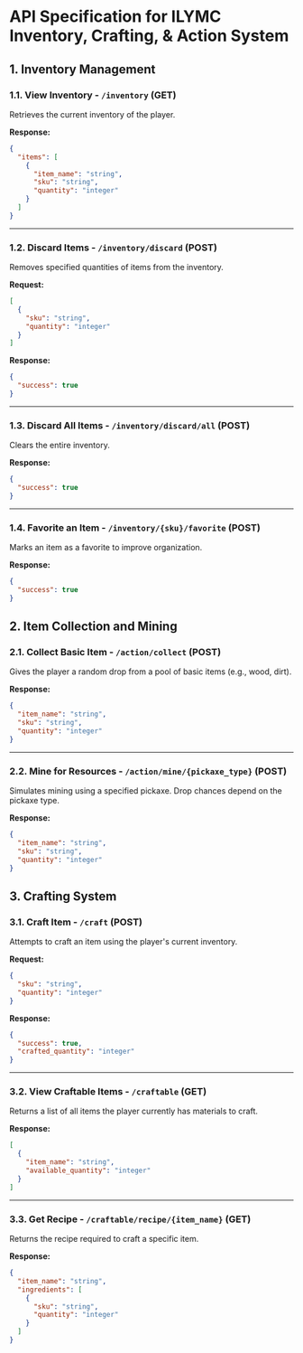 # API Specification for ILYMC Inventory, Crafting, & Action System

## 1. Inventory Management

### 1.1. View Inventory - `/inventory` (GET)

Retrieves the current inventory of the player.

**Response:**

```json
{
  "items": [
    {
      "item_name": "string",
      "sku": "string",
      "quantity": "integer"
    }
  ]
}
```

---

### 1.2. Discard Items - `/inventory/discard` (POST)

Removes specified quantities of items from the inventory.

**Request:**

```json
[
  {
    "sku": "string",
    "quantity": "integer"
  }
]
```

**Response:**

```json
{
  "success": true
}
```

---

### 1.3. Discard All Items - `/inventory/discard/all` (POST)

Clears the entire inventory.

**Response:**

```json
{
  "success": true
}
```

---

### 1.4. Favorite an Item - `/inventory/{sku}/favorite` (POST)

Marks an item as a favorite to improve organization.

**Response:**

```json
{
  "success": true
}
```

## 2. Item Collection and Mining

### 2.1. Collect Basic Item - `/action/collect` (POST)

Gives the player a random drop from a pool of basic items (e.g., wood, dirt).

**Response:**

```json
{
  "item_name": "string",
  "sku": "string",
  "quantity": "integer"
}
```

---

### 2.2. Mine for Resources - `/action/mine/{pickaxe_type}` (POST)

Simulates mining using a specified pickaxe. Drop chances depend on the pickaxe type.

**Response:**

```json
{
  "item_name": "string",
  "sku": "string",
  "quantity": "integer"
}
```

## 3. Crafting System

### 3.1. Craft Item - `/craft` (POST)

Attempts to craft an item using the player's current inventory.

**Request:**

```json
{
  "sku": "string",
  "quantity": "integer"
}
```

**Response:**

```json
{
  "success": true,
  "crafted_quantity": "integer"
}
```

---

### 3.2. View Craftable Items - `/craftable` (GET)

Returns a list of all items the player currently has materials to craft.

**Response:**

```json
[
  {
    "item_name": "string",
    "available_quantity": "integer"
  }
]
```

---

### 3.3. Get Recipe - `/craftable/recipe/{item_name}` (GET)

Returns the recipe required to craft a specific item.

**Response:**

```json
{
  "item_name": "string",
  "ingredients": [
    {
      "sku": "string",
      "quantity": "integer"
    }
  ]
}
```

